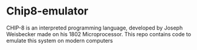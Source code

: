 # Chip8-emulator
CHIP-8 is an interpreted programming language, developed by Joseph Weisbecker made on his 1802 Microprocessor.  This repo contains code to emulate this system on modern computers
